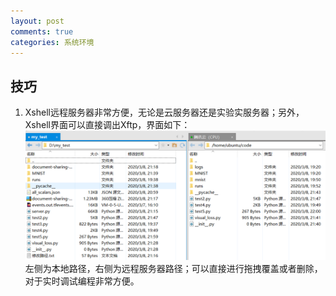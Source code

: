 ```yaml
---
layout: post
comments: true
categories: 系统环境
---
```

## 技巧
1. Xshell远程服务器非常方便，无论是云服务器还是实验实服务器；另外，Xshell界面可以直接调出Xftp，界面如下：
![输入图片描述](2020-03-11-XShell%E6%8A%80%E5%B7%A7_md_files/3.png?v=1&type=image)
左侧为本地路径，右侧为远程服务器路径；可以直接进行拖拽覆盖或者删除，对于实时调试编程非常方便。
